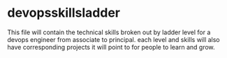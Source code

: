 # devopsskillsladder
This file will contain the technical skills broken out by ladder level for a devops engineer from associate to principal. each level and skills will also have corresponding projects it will point to for people to learn and grow.
